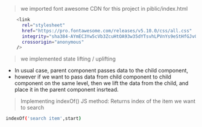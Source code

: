 > we imported font awesome CDN for this project in piblic/index.html
```bash 
    <link
      rel="stylesheet"
      href="https://pro.fontawesome.com/releases/v5.10.0/css/all.css"
      integrity="sha384-AYmEC3Yw5cVb3ZcuHtOA93w35dYTsvhLPVnYs9eStHfGJvOvKxVfELGroGkvsg+p"
      crossorigin="anonymous"
    />
```

> we implemented state lifting / uplifting
- In usual case, parent component passes data to the child component, 
- however if we want to pass data from child component to child component on the same level, then we lift the data from the child, and place it in the parent component insrtead.

> Implementing indexOf() JS method:
Returns index of the item we want to search
```bash 
indexOf('search item',start)
```

